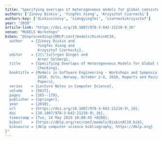 ```yaml
---
title: "Specifying overlaps of heterogeneous models for global consistency checking"
authors: ['Zinovy Diskin', 'Yingfei Xiong', 'Krzysztof Czarnecki']
authors-key: ['diskinzinovy', 'xiongyingfei', 'czarneckikrzysztof']
year: "2010"
article-link: "https://doi.org/10.1007/978-3-642-21210-9_16"
venue: "MoDELS Workshops"
bibex: "@inproceedings{DBLP:conf/models/DiskinXC10,
  author    = {Zinovy Diskin and
               Yingfei Xiong and
               Krzysztof Czarnecki},
  editor    = {J{\"{u}}rgen Dingel and
               Arnor Solberg},
  title     = {Specifying Overlaps of Heterogeneous Models for Global Consistency
               Checking},
  booktitle = {Models in Software Engineering - Workshops and Symposia at {MODELS}
               2010, Oslo, Norway, October 2-8, 2010, Reports and Revised Selected
               Papers},
  series    = {Lecture Notes in Computer Science},
  volume    = {6627},
  pages     = {165--179},
  publisher = {Springer},
  year      = {2010},
  url       = {https://doi.org/10.1007/978-3-642-21210-9\_16},
  doi       = {10.1007/978-3-642-21210-9\_16},
  timestamp = {Tue, 14 May 2019 10:00:45 +0200},
  biburl    = {https://dblp.org/rec/conf/models/DiskinXC10.bib},
  bibsource = {dblp computer science bibliography, https://dblp.org}
}"
---
```

